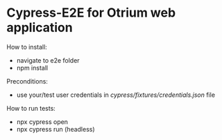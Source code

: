 # Cypress-E2E for Otrium web application
How to install:
- navigate to e2e folder
- npm install

Preconditions:
- use your/test user credentials in _cypress/fixtures/credentials.json_ file

How to run tests:
- npx cypress open
- npx cypress run (headless)
